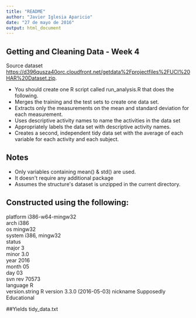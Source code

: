 ```yaml
---
title: "README"
author: "Javier Iglesia Aparicio"
date: "27 de mayo de 2016"
output: html_document
---
```

## Getting and Cleaning Data - Week 4

Source dataset https://d396qusza40orc.cloudfront.net/getdata%2Fprojectfiles%2FUCI%20HAR%20Dataset.zip.

*  You should create one R script called run_analysis.R that does the following.
*  Merges the training and the test sets to create one data set.
*  Extracts only the measurements on the mean and standard deviation for each measurement.
*  Uses descriptive activity names to name the activities in the data set
*  Appropriately labels the data set with descriptive activity names.
*  Creates a second, independent tidy data set with the average of each variable for each activity and each subject.

## Notes

*  Only variables containing mean() & std() are used.
*  It doesn't require any additional package
*  Assumes the structure's dataset is unzipped in the current directory.

## Constructed using the following:

platform       i386-w64-mingw32            
arch           i386                        
os             mingw32                     
system         i386, mingw32               
status                                     
major          3                           
minor          3.0                         
year           2016                        
month          05                          
day            03                          
svn rev        70573                       
language       R                           
version.string R version 3.3.0 (2016-05-03)
nickname       Supposedly Educational   


##Yields
tidy_data.txt
